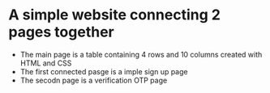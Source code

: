 # A simple website connecting 2 pages together
- The main page is a table containing 4 rows and 10 columns created with HTML and CSS
- The first connected pasge  is a imple sign up page
- The secodn page is a verification OTP page